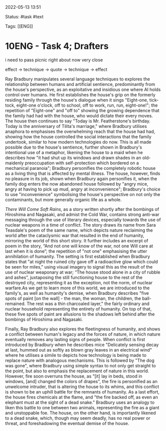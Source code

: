 2022-05-13 13:51

Status: #task #text

Tags: [[ENG]]

# 10ENG - Task 4; Drafters
i need to pass picnic right about now very close

effect -> technique -> quote -> technique -> effect

Ray Bradbury manipulates several language techniques to explores the relationship between humans and artificial sentience, predominantly from the house's perspective, as an exploitative and insidious one where AI holds control over humans. He first establishes the house's grip on the formerly residing family through the house's dialogue when it sings "Eight-one, tick-tock, eight-one o'clock, off to school, off to work, run, run, eight-one!"; the repetition of "Eight-one" and "off to" showing the growing dependence that the family had had with the house, who would dictate their every moves. The house then continues to say "Today is Mr. Featherstone's birthday. Today is the anniversary of Tilita's marriage," where Bradbury utilises anaphora to emphasises the overwhelming reach that the house had had, showing how the house controlled the social interactions that the family undertook, similar to how modern technologies do now. This is all made possible due to the house's sentience, further shown in Bradbury's intentional use of a metaphor, likening the house to a maid when he describes how "it had shut up its windows and drawn shades in an old-maidenly preoccupation with self-protection which bordered on a mechanical paranoia"; Bradbury personifies the completely robotic house as a living thing that is affected by mental illness. The house, however, finds no pleasure in its job, shown when Bradbury again personifies it, when the family dog enters the now abandoned house followed by "angry mice, angry at having to pick up mud, angry at inconvenience"; Bradbury's choice to use "inconvenience" symbolising the house's perspective on not only the contaminants, but more generally organic life as a whole.

*There Will Come Soft Rains*, as a story written shortly after the bombings of Hiroshima and Nagasaki, and admist the Cold War, contains strong anti-war messaging through the use of literary devices, especially towards the use of nuclear weapons in a time of conflict. The story draws its name from Sara Teasdale's poem of the same name, which depicts nature reclaiming the world after the cataclysmic war that resulted in the end of humanity, mirroring the world of this short story. It further includes an excerpt of poem in the story, “And not one will know of the war, not one Will care at last when it is done”; the repetition of "not one" emphasising the utter annihilation of humanity. The setting is first established when Bradbury states that "at night the ruined city gave off a radioactive glow which could be seen for miles," using visual imagery to signal this as the result of the use of nuclear weaponary at war; “The house stood alone in a city of rubble and ashes”, juxtaposing the still functioning house to the rest of the destroyed city, representing it as the exception, not the norm, of nuclear warfare.As we get to learn more of this world, we are introduced to the family's, as well as humanity's demise, when Bradbury describes "five spots of paint [on the wall] - the man, the woman, the children, the ball- remained. The rest was a thin charcoaled layer," the fairly ordinary and nuclear household representing the entirety of humanity. On top of that, these five spots of paint are allusions to the shadows left behind after the bombings of Hiroshima and Nagasaki.

Finally, Ray Bradbury also explores the fleetingness of humanity, and shows a conflict between human's legacy and the forces of nature, in which nature eventually removes any lasting signs of people. When conflict is first introduced by Bradbury when he describes mice "Delicately sensing decay at last, hummed out as softly as blown gray leaves in an electrical wind" where he utilises a simile to depicts how technology is being made to replace nature with analogous mechanisms. This is followed by "The dog was gone", where Bradbury using simple syntax to not only get straight to the point, but also to emphasis the replacement of nature in this world. However, fire soon overruns the house, as "[it] lay in beds, stood in windows, [and] changed the colors of drapes", the fire is personified as an unwelcome intruder, that is altering the house to its whims, and this conflict is shown to be an uphill battle for the remnants of humanity. As a last effort, the house fires chemicals at the flame, and "the fire backed off, as even an elephant must at the sight of a dead snake." Bradbury uses an analogy to liken this battle to one between two animals, representing the fire as a giant and unstoppable foe. The house, on the other hand, is importantly likened to a dead snake, which, though may seem deadly, has no real power or threat, and foreshadowing the eventual demise of the house.